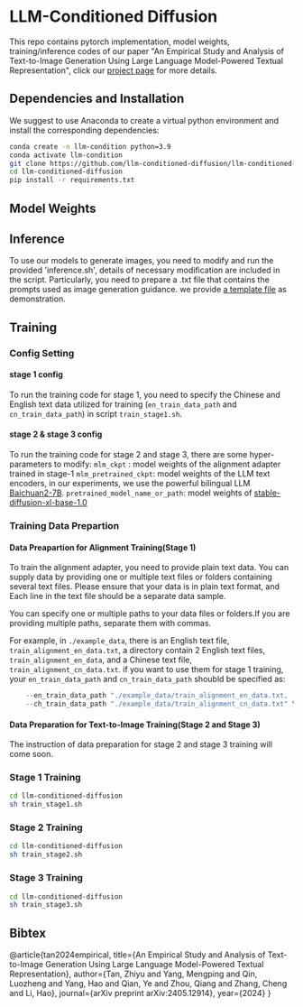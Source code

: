 # LLM-Conditioned Diffusion
This repo contains pytorch implementation, model weights, training/inference codes of our paper "An Empirical Study and Analysis of Text-to-Image Generation Using Large Language Model-Powered Textual Representation", click our [project page](https://llm-conditioned-diffusion.github.io/) for more details.

## Dependencies and Installation
We suggest to use Anaconda to create a virtual python environment and install the corresponding dependencies:
```bash
conda create -n llm-condition python=3.9
conda activate llm-condition
git clone https://github.com/llm-conditioned-diffusion/llm-conditioned-diffusion.git
cd llm-conditioned-diffusion
pip install -r requirements.txt
```
## Model Weights

## Inference
To use our models to generate images, you need to modify and run the provided 'inference.sh', details of necessary modification are included in the script.
Particularly, you need to prepare a .txt file that contains the prompts used as image generation guidance. we provide [a template file](./example_data/prompts.txt) as demonstration.

## Training
### Config Setting
#### stage 1 config
To run the training code for stage 1, you need to specify the Chinese and English text data utilized for training (`en_train_data_path` and `cn_train_data_path`) in script `train_stage1.sh`.
#### stage 2 & stage 3 config
To run the training code for stage 2 and stage 3, there are some hyper-parameters to modify:
`mlm_ckpt` : model weights of the alignment adapter trained in stage-1
`mlm_pretrained_ckpt`: model weights of the LLM text encoders, in our experiments, we use the powerful bilingual LLM [Baichuan2-7B](https://huggingface.co/baichuan-inc/Baichuan2-7B-Chat).
`pretrained_model_name_or_path`: model weights of [stable-diffusion-xl-base-1.0](https://huggingface.co/stabilityai/stable-diffusion-xl-base-1.0)
### Training Data Prepartion
#### Data Preapartion for Alignment Training(Stage 1)
To train the alignment adapter, you need to provide plain text data. You can supply data by providing one or multiple text files or folders containing several text files. Please ensure that your data is in plain text format, and Each line in the text file should be a separate data sample.

You can specify one or multiple paths to your data files or folders.If you are providing multiple paths, separate them with commas.

For example, in `./example_data`, there is an English text file, `train_alignment_en_data.txt`, a directory contain 2 English text files, `train_alignment_en_data`, and a Chinese text file, `train_alignment_cn_data.txt`.
if you want to use them for stage 1 training, your `en_train_data_path` and `cn_train_data_path` shoubld be specified as: 
```python
    --en_train_data_path "./example_data/train_alignment_en_data.txt, ./example_data/train_alignment_en_data" \
    --ch_train_data_path "./example_data/train_alignment_cn_data.txt" \
```
#### Data Preparation for Text-to-Image Training(Stage 2 and Stage 3)
The instruction of data preparation for stage 2 and stage 3 training will come soon.
### Stage 1 Training
```bash
cd llm-conditioned-diffusion
sh train_stage1.sh
```
### Stage 2 Training
```bash
cd llm-conditioned-diffusion
sh train_stage2.sh
```
### Stage 3 Training 
```bash
cd llm-conditioned-diffusion
sh train_stage3.sh
```

## Bibtex
@article{tan2024empirical,
  title={An Empirical Study and Analysis of Text-to-Image Generation Using Large Language Model-Powered Textual Representation},
  author={Tan, Zhiyu and Yang, Mengping and Qin, Luozheng and Yang, Hao and Qian, Ye and Zhou, Qiang and Zhang, Cheng and Li, Hao},
  journal={arXiv preprint arXiv:2405.12914},
  year={2024}
}